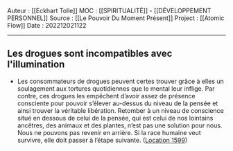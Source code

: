 Auteur : [[Eckhart Tolle]]
MOC : [[SPIRITUALITÉ]] - [[DÉVELOPPEMENT PERSONNEL]]
Source : [[Le Pouvoir Du Moment Présent]]
Project : [[Atomic Flow]]
Date : 202212021122
***

## Les drogues sont incompatibles avec l'illumination
- Les consommateurs de drogues peuvent certes trouver grâce à elles un soulagement aux tortures quotidiennes que le mental leur inflige. Par contre, ces drogues les empêchent d’avoir assez de présence consciente pour pouvoir s’élever au-dessus du niveau de la pensée et ainsi trouver la véritable libération. Retomber à un niveau de conscience situé en dessous de celui de la pensée, qui est celui de nos lointains ancêtres, des animaux et des plantes, n’est pas une solution pour nous. Nous ne pouvons pas revenir en arrière. Si la race humaine veut survivre, elle doit passer à l’étape suivante. ([Location 1599](https://readwise.io/to_kindle?action=open&asin=B00UETMHG2&location=1599))